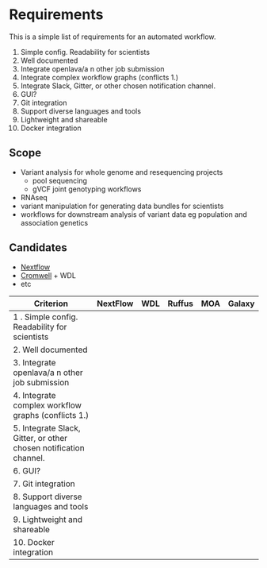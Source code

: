 # Requirements

This is a simple list of requirements for an automated workflow.

1. Simple config. Readability for scientists
2. Well documented
3. Integrate openlava/a n other job submission
4. Integrate complex workflow graphs (conflicts 1.)
5. Integrate Slack, Gitter, or other chosen notification channel.
6. GUI?
7. Git integration
8. Support diverse languages and tools
9. Lightweight and shareable
10. Docker integration

## Scope

- Variant analysis for whole genome and resequencing projects
	- pool sequencing
	- gVCF joint genotyping workflows
- RNAseq
- variant manipulation for generating data bundles  for scientists
- workflows for downstream analysis of variant data eg population and association genetics

## Candidates

- [Nextflow](http://www.nextflow.io/)
- [Cromwell](https://github.com/broadinstitute/cromwell) + WDL 
- etc


| Criterion                                                         | NextFlow | WDL | Ruffus | MOA | Galaxy |
|-------------------------------------------------------------------|----------|-----|--------|-----|--------|
| 1 . Simple config. Readability for scientists                     |          |     |        |     |        |
| 2. Well documented                                                |          |     |        |     |        |
| 3. Integrate openlava/a n other job submission                    |          |     |        |     |        |
| 4. Integrate complex workflow graphs (conflicts 1.)               |          |     |        |     |        |
| 5. Integrate Slack, Gitter, or other chosen notification channel. |          |     |        |     |        |
| 6. GUI?                                                           |          |     |        |     |        |
| 7. Git integration                                                |          |     |        |     |        |
| 8. Support diverse languages and tools                            |          |     |        |     |        |
| 9. Lightweight and shareable                                      |          |     |        |     |        |
| 10. Docker integration                                            |          |     |        |     |        |
